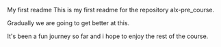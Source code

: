 My first readme
This is my first readme for the repository alx-pre_course.

Gradually we are going to get better at this.

It's been a fun journey so far and i hope to enjoy the rest of the course.
